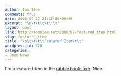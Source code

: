 ```yaml
---
author: Tom Slee
comments: true
date: 2006-07-27 21:15:00+00:00
excerpt: "\n\t\t\t\t\t\t"
layout: post
link: http://tomslee.net/2006/07/featured_item.html
slug: featured_item
title: "\n\t\t\t\tFeatured Item\t\t"
wordpress_id: 328
categories:
- Book News
---
```



				

I'm a featured item in the [rabble bookstore](http://www.rabble.ca/bookstore/). Nice.


		
